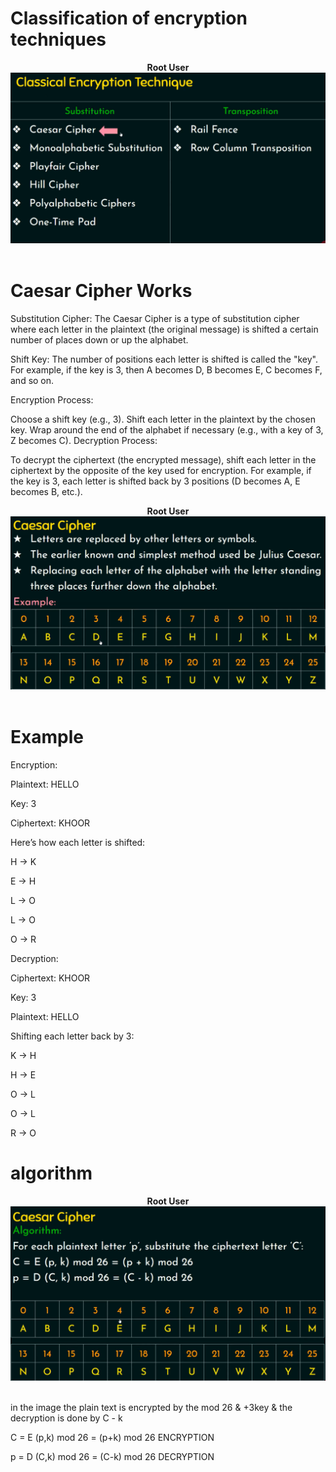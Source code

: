 # Classification of encryption techniques

<p align="center">
<b>Root User</b>
<br/>
  <img src="Classical encryption Technique.png"/>
<br/>
<br/>
</p>




# Caesar Cipher Works

Substitution Cipher: The Caesar Cipher is a type of substitution cipher where each letter in the plaintext (the original message) is shifted a certain number of places down or up the alphabet.

Shift Key: The number of positions each letter is shifted is called the "key". For example, if the key is 3, then A becomes D, B becomes E, C becomes F, and so on.

Encryption Process:

Choose a shift key (e.g., 3).
Shift each letter in the plaintext by the chosen key.
Wrap around the end of the alphabet if necessary (e.g., with a key of 3, Z becomes C).
Decryption Process:

To decrypt the ciphertext (the encrypted message), shift each letter in the ciphertext by the opposite of the key used for encryption.
For example, if the key is 3, each letter is shifted back by 3 positions (D becomes A, E becomes B, etc.).

<p align="center">
<b>Root User</b>
<br/>
  <img src="Caesar Cipher Works.png"/>
<br/>
<br/>
</p>

# Example
Encryption:

Plaintext: HELLO

Key: 3

Ciphertext: KHOOR

Here’s how each letter is shifted:

H -> K

E -> H

L -> O

L -> O

O -> R

Decryption:

Ciphertext: KHOOR

Key: 3

Plaintext: HELLO

Shifting each letter back by 3:

K -> H

H -> E

O -> L

O -> L

R -> O



# algorithm
<p align="center">
<b>Root User</b>
<br/>
  <img src="chiper algorithm.png"/>
<br/>
<br/>
</p>

in the image the plain text is encrypted by the mod 26 & +3key & the decryption is done by C - k

C = E (p,k) mod 26 = (p+k) mod 26  ENCRYPTION

p = D (C,k) mod 26 = (C-k) mod 26  DECRYPTION

